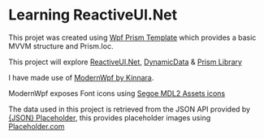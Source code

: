 # Learning ReactiveUI.Net

This projet was created using [Wpf Prism Template](https://github.com/Dylan-Kentish/Wpf-Prism-TemplateWpf) which provides a basic MVVM structure and Prism.Ioc.

This project will explore [ReactiveUI.Net](https://www.reactiveui.net/docs/), [DynamicData](https://dynamic-data.org/) & [Prism Library](https://prismlibrary.com/index.html)

I have made use of [ModernWpf by Kinnara](https://github.com/Kinnara/ModernWpf). 

ModernWpf exposes Font icons using [Segoe MDL2 Assets icons](https://docs.microsoft.com/en-gb/windows/apps/design/style/segoe-ui-symbol-font)

The data used in this project is retrieved from the JSON API provided by [{JSON} Placeholder](https://jsonplaceholder.typicode.com/), this provides placeholder images using [Placeholder.com](https://placeholder.com/)
